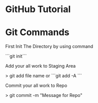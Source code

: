 # GitHub Tutorial
# Git Commands
<p>First Init The Directory by using command</p>
```git init```
<p>Add your all work to Staging Area</p>
> git add file name
or
```git add -A
```
<p>Commit your all work to Repo</p>
> git commit -m "Message for Repo"